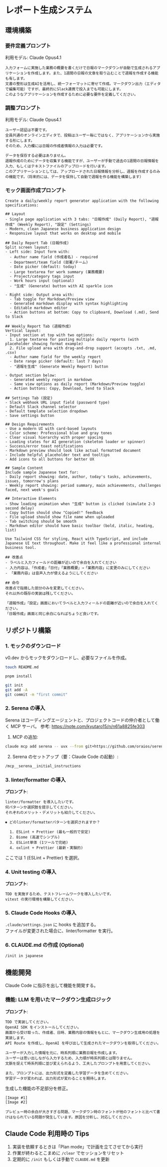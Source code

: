 # レポート生成システム

## 環境構築

### 要件定義プロンプト

利用モデル: Claude Opus4.1

```
入力フォームに実施した業務の概要を書くだけで日報のマークダウンが自動で生成されるアプリケーションを作成します。また、1週間の日報の文章を取り込むことで週報を作成する機能も有します。
文書の整形は生成AIを活用し、統一フォーマットに寄せて作成。マークダウン出力（エディタで編集可能）ですが、最終的にSlack連携で投入までも可能にします。
このようなアプリケーションを作成するために必要な要件を定義してください。
```

### 調整プロンプト

利用モデル: Claude Opus4.1

```
ユーザー認証は不要です。
全員共通のオンラインエディタで、投稿はユーザー毎にではなく、アプリケーションから実施する形にします。
そのため、入力欄には日報の作成者情報の入力は必要です。
```

```
データを保存する必要はありません。
週報作成のためにデータを収集する機能ですが、ユーザーが手動で過去の1週間の日報情報を入力、もしくはテキストファイルのアップロードを行います。
このアプリケーションとしては、アップロードされた日報情報を分析し、週報を作成するのみの機能です。（将来的には、データを保持して自動で週報を作る機能を構築します）
```

### モック画面作成プロンプト

```
Create a daily/weekly report generator application with the following specifications:

## Layout
- Single page application with 3 tabs: "日報作成" (Daily Report), "週報作成" (Weekly Report), "設定" (Settings)
- Modern, clean Japanese business application design
- Responsive layout that works on desktop and mobile

## Daily Report Tab (日報作成)
Split screen layout:
- Left side: Input form with:
  - Author name field (作成者名) - required
  - Department/team field (部署/チーム)
  - Date picker (default: today)
  - Large textarea for work summary (業務概要)
  - Project/category tags input
  - Work hours input (optional)
  - "生成" (Generate) button with AI sparkle icon

- Right side: Output area with:
  - Tab toggle for Markdown/Preview view
  - Generated markdown display with syntax highlighting
  - Editable markdown editor
  - Action buttons at bottom: Copy to clipboard, Download (.md), Send to Slack

## Weekly Report Tab (週報作成)
Vertical layout:
- Input section at top with two options:
  1. Large textarea for pasting multiple daily reports (with placeholder showing format example)
  2. File upload area with drag-and-drop support (accepts .txt, .md, .csv)
  - Author name field for the weekly report
  - Date range picker (default: last 7 days)
  - "週報を生成" (Generate Weekly Report) button

- Output section below:
  - Generated weekly report in markdown
  - Same view options as daily report (Markdown/Preview toggle)
  - Action buttons: Copy, Download, Send to Slack

## Settings Tab (設定)
- Slack webhook URL input field (password type)
- Default Slack channel selector
- Default template selection dropdown
- Save settings button

## Design Requirements
- Use a modern UI with card-based layouts
- Color scheme: Professional blue and gray tones
- Clear visual hierarchy with proper spacing
- Loading states for AI generation (skeleton loader or spinner)
- Success/error toast notifications
- Markdown preview should look like actual formatted document
- Include helpful placeholder text and tooltips
- Add icons to all buttons for better UX

## Sample Content
Include sample Japanese text for:
- Daily report showing: date, author, today's tasks, achievements, issues, tomorrow's plans
- Weekly report showing: period summary, main achievements, challenges faced, next week's goals

## Interactive Elements
- Show loading animation when "生成" button is clicked (simulate 2-3 second delay)
- Copy button should show "Copied!" feedback
- File upload should show file name when uploaded
- Tab switching should be smooth
- Markdown editor should have basic toolbar (bold, italic, heading, list)

Use Tailwind CSS for styling, React with TypeScript, and include Japanese UI text throughout. Make it feel like a professional internal business tool.
```

```
## 改善点
- ラベルと入力フィールドの距離が近いので余白を入れてください
- 入力内容は、「作成者」「日付」「業務概要」→「業務内容」に変更のみにしてください
- 「業務内容」は音声入力が使えるようにしてください

## 命令
改善点で指摘した部分のみを変更してください。
それ以外の既存の実装は残してください。
```

```
「週報作成」「設定」画面においてラベルと入力フィールドの距離が近いので余白を入れてください。
「日報作成」画面と同じ余白になればちょうど良いです。
```

## リポジトリ構築

### 1. モックのダウンロード

v0.dev からモックをダウンロードし、必要なファイルを作成。

```sh
touch README.md

pnpm install

git init
git add -A
git commit -m "first commit"
```

### 2. Serena の導入

Serena はコーディングエージェントと、プロジェクトコードの仲介者として働く MCP サーバ。
参考: https://note.com/kyutaro15/n/n61a8825fe303

1. MCP の追加:

```sh
claude mcp add serena -- uvx --from git+https://github.com/oraios/serena serena start-mcp-server --context ide-assistant --project $(pwd)
```

2. Serena のセットアップ（要：Claude Code の起動）:

```sh
/mcp__serena__initial_instructions
```

### 3. linter/formatter の導入

**プロンプト**:

```
linter/formatter を導入したいです。
何パターンか選択肢を提示してください。
それぞれのメリット・デメリットも紹介してください。
```

```
⏺ どのlinter/formatterパターンを選択されますか？

  1. ESLint + Prettier (最も一般的で安定)
  2. Biome (高速でシンプル)
  3. ESLint単体 (1ツールで完結)
  4. oxlint + Prettier (最新・実験的)
```

ここでは 1 (ESLint + Prettier) を選択。

### 4. Unit testing の導入

**プロンプト**:

```
TDD を実施するため、テストフレームワークを導入したいです。
vitest の実行環境を構築してください。
```

### 5. Claude Code Hooks の導入

`.claude/settings.json` に hooks を追加する。  
ファイルが変更された場合に、linter/formatter を実行。

### 6. CLAUDE.md の作成 (Optional)

```sh
/init in japanese
```

## 機能開発

Claude Code に指示を出して機能を開発する。

### 機能: LLM を用いたマークダウン生成ロジック

**プロンプト**:

```
TDD で実装してください。
OpenAI SDK をインストールしてください。
画面から受け取った、作成者、日時、業務内容の情報をもとに、マークダウン生成用の処理を実装します。
API Route を作成し、OpenAI を呼び出して生成されたマークダウンを取得してください。

ユーザーが入力した情報を元に、時系列順に業務日報を作成します。
ユーザーは思い出しながら入力するため、入力順が時系列順とは限りません。
文脈を捉えて時系列順に並び変えられるよう、工夫したプロンプトを用意してください。

また、プロンプトには、出力形式を定義した学習データを含めてください。
学習データが変われば、出力形式が変わることを期待します。
```

生成した機能の不足部分を修正。

```
[Image #1]
[Image #2]

プレビュー時の余白が大きすぎる問題、マークダウン時のフォントが他のフォントと比べて書けはなられている問題が発生しています。原因を分析し、対応してください。
```

## Claude Code 利用時の Tips

1. 実装を依頼するときは「Plan mode」で計画を立てさせてから実行
2. 作業が終わるとこまめに `/clear` でセッションをリセット
3. 定期的に `/init` もしくは手動で `CLAUDE.md` を更新
